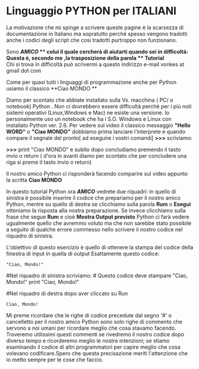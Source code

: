 # Linguaggio PYTHON per ITALIANI

La motivazione che mi spinge a scrivere queste pagine è la scarsezza di documentazione in Italiano ma sopratutto perché spesso
vengono tradotti anche i codici degli script che così tradotti purtroppo non funzionano. 


Sono **_AMICO_ ** colui il quale cercherà di aiutarti quando sei in difficoltà: <br>
Questa è, secondo me ,la trasposizione della parola ** Tutorial** <br>
Chi si trova  in difficoltà può scrivermi a questo indirizzo e-mail vonkes at gmail dot com  <br>

Come per quasi tutti i linguaggi di programmazione anche per Python usiamo il classico  **Ciao MONDO **

Diamo per scontato che abbiate installato sulla Vs. macchina ( PC/ o notebook) Python . Non ci dovrebbero essere difficoltà perché per i più noti sistemi operativi (Linux,Windows e Mac) ne esiste una versione. Io personalmente uso un notebook che ha i S.O. Windows e Linux  con installato Python ver. 2.6. 
Per vedere sul video il classico messaggio **"Hello WORD"** o **"Ciao MONDO"** dobbiamo prima lanciare l'interprete e quando  compare il segnale  del pronto[ ad eseguire i vostri comandi] **>>>**  scriviamo: 

**>>>** print "Ciao MONDO"  e subito dopo concludiamo premendo il tasto invio o return ( d'ora in avanti diamo per scontato che per concludere una riga si preme il tasto invio o return)

Il nostro amico Python ci risponderà facendo comparire sul video appunto la scritta **Ciao MONDO**

In questo tutorial Python ora **_AMICO_** vedrete due riquadri: in quello di sinistra è possibile inserire il codice che prepariamo per il nostro amico Python, mentre su quello di destra se clicchiamo sulla parola **Rum** o **Esegui** otteniamo la risposta alla nostra preparazione. Se invece clicchiamo sulla frase che segue **Rum**  e cioè **Mostra Output previsto** Python ci farà vedere ugualmente quello che avremmo voluto ma che non sarebbe stato possibile a seguito di qualche errore commesso nello scrivere il nostro codice nel riquadro di sinistra.

 L'obiettivo di questo esercizio è quello di ottenere la stampa del codice della finestra di input in quella di output Esattamente questo codice:

    "Ciao, Mondo!"

 
#Nel riquadro di sinistra scriviamo:
    # Questo codice deve stampare "Ciao, Mondo!"
        print "Ciao, Mondo!"

#Nel riquadro di destra dopo aver cliccato su Run

    Ciao, Mondo!

Mi preme ricordare che le righe di codice precedute dal segno '#' o cancelletto per il nostro amico Python sono solo righe di commento che servono a noi umani per ricordare meglio che cosa stavamo facendo. Troveremo utilissimi questi commenti se rivedremo il nostro codice dopo diverso tempo e ricorderemo meglio le nostre intenzioni; se stiamo esaminando  il codice di altri programmatori per capire meglio che cosa volevano codificare.Spero che questa precisazione meriti l'attenzione che io metto sempre per le cose che faccio.